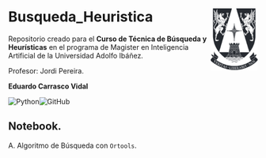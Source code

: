 # Busqueda_Heuristica <img src="img/logo.png" align="right" width = "95px"/>
Repositorio creado para el **Curso de Técnica de Búsqueda y Heurísticas** en el programa de Magister en Inteligencia Artificial de la Universidad Adolfo Ibáñez.

Profesor: Jordi Pereira.

**Eduardo Carrasco Vidal**
 
![Python](https://img.shields.io/badge/python-%2314354C.svg)![GitHub](https://img.shields.io/badge/github-%23121011.svg)

## Notebook.

A. Algoritmo de Búsqueda con `Ortools`.
